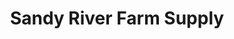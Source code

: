 ---
title: "Sandy River Farm Supply"
url: /new-sharon/sandy-river-farm-supply/
shop: convenience
---